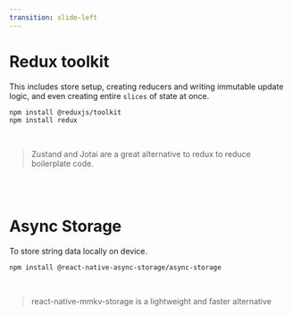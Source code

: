 ```yaml
---
transition: slide-left
---
```


# Redux toolkit

<div>

This includes store setup, creating reducers and writing immutable update logic, and even creating entire `slices` of state at once.

```shell
npm install @reduxjs/toolkit
npm install redux
```

<br>

> Zustand and Jotai are a great alternative to redux to reduce boilerplate code.

<br>
<br>

# Async Storage

To store string data locally on device.

```shell
npm install @react-native-async-storage/async-storage

```

<br>

> react-native-mmkv-storage is a lightweight and faster alternative

</div>

<!--
Redux toolkit
-->